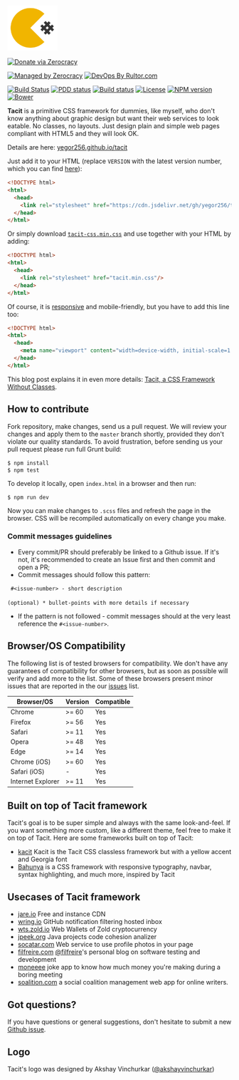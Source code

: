 <img src="./tacit_logo.png" height="100px">

[![Donate via Zerocracy](https://www.0crat.com/contrib-badge/C7BNDNSNR.svg)](https://www.0crat.com/contrib/C7BNDNSNR)

[![Managed by Zerocracy](http://www.0crat.com/badge/C7BNDNSNR.svg)](http://www.0crat.com/p/C7BNDNSNR)
[![DevOps By Rultor.com](http://www.rultor.com/b/yegor256/tacit)](http://www.rultor.com/p/yegor256/tacit)

[![Build Status](https://img.shields.io/travis/yegor256/tacit/master.svg)](https://travis-ci.org/yegor256/tacit)
[![PDD status](http://www.0pdd.com/svg?name=yegor256/tacit)](http://www.0pdd.com/p?name=teamed/yegor256/tacit)
[![Build status](https://ci.appveyor.com/api/projects/status/9imw0l5gu82awubp?svg=true)](https://ci.appveyor.com/project/yegor256/tacit)
[![License](https://img.shields.io/badge/license-MIT-green.svg)](https://github.com/yegor256/tacit/blob/master/LICENSE.txt)
[![NPM version](https://badge.fury.io/js/tacit-css.svg)](http://badge.fury.io/js/tacit-css)
[![Bower](https://img.shields.io/bower/v/tacit.svg)](https://github.com/yegor256/tacit/releases)

**Tacit** is a primitive CSS framework for dummies, like myself, who
don't know anything about graphic design but want their web services to
look eatable. No classes, no layouts. Just design plain and simple web pages
compliant with HTML5 and they will look OK.

Details are here: [yegor256.github.io/tacit](https://yegor256.github.io/tacit/)

Just add it to your HTML (replace `VERSION` with the latest version number,
which you can find [here](https://github.com/yegor256/tacit/releases)):

```html
<!DOCTYPE html>
<html>
  <head>
    <link rel="stylesheet" href="https://cdn.jsdelivr.net/gh/yegor256/tacit@gh-pages/tacit-css-VERSION.min.css"/>
  </head>
</html>
```

Or simply download [`tacit-css.min.css`](https://cdn.jsdelivr.net/gh/yegor256/tacit@gh-pages/tacit-css.min.css)
and use together with your HTML by adding:

```html
<!DOCTYPE html>
<html>
  <head>
    <link rel="stylesheet" href="tacit.min.css"/>
  </head>
</html>
```

Of course, it is [responsive](https://en.wikipedia.org/wiki/Responsive_web_design)
and mobile-friendly, but you have to add this line too:

```html
<!DOCTYPE html>
<html>
  <head>
    <meta name="viewport" content="width=device-width, initial-scale=1.0"/>
  </head>
</html>
```

This blog post explains it in even more details:
[Tacit, a CSS Framework Without Classes](http://www.yegor256.com/2015/04/13/tacit-css-framework-for-dummies.html).

## How to contribute

Fork repository, make changes, send us a pull request. We will review
your changes and apply them to the `master` branch shortly, provided
they don't violate our quality standards. To avoid frustration, before
sending us your pull request please run full Grunt build:

```
$ npm install
$ npm test
```

To develop it locally, open `index.html` in a browser and then run:

```
$ npm run dev
```

Now you can make changes to `.scss` files and refresh the page in the browser.
CSS will be recompiled automatically on every change you make.

### Commit messages guidelines

* Every commit/PR should preferably be linked to a Github issue. If it's not, it's recommended to create an Issue first and then commit and open a PR;
* Commit messages should follow this pattern:

```
 #<issue-number> - short description

(optional) * bullet-points with more details if necessary
```
* If the pattern is not followed - commit messages should at the very least reference the `#<issue-number>`.

## Browser/OS Compatibility

The following list is of tested browsers for compatibility.
We don't have any guarantees of compatibility for other browsers,
but as soon as possible will verify and add more to the list.
Some of these browsers present minor issues that are reported in the
our [issues](https://github.com/yegor256/tacit/issues) list.


| Browser/OS        | Version | Compatible |
|-------------------|---------|------------|
| Chrome            | >= 60   | Yes        |
| Firefox           | >= 56   | Yes        |
| Safari            | >= 11   | Yes        |
| Opera             | >= 48   | Yes        |
| Edge              | >= 14   | Yes        |
| Chrome (iOS)      | >= 60   | Yes        |
| Safari (iOS)      | -       | Yes        |
| Internet Explorer | >= 11   | Yes        |


## Built on top of Tacit framework

Tacit's goal is to be super simple and always with the same look-and-feel.
If you want something more custom, like a different theme, feel free to make it on top of Tacit. Here are some frameworks built on top of Tacit:

- [kacit](https://github.com/Kimeiga/kacit) Kacit is the Tacit CSS classless framework but with a yellow accent and Georgia font
- [Bahunya](https://github.com/kimeiga/bahunya) is a CSS framework with responsive typography, navbar, syntax highlighting, and much more, inspired by Tacit

## Usecases of Tacit framework

- [jare.io](http://www.jare.io) Free and instance CDN
- [wring.io](http://www.wring.io) GitHub notification filtering hosted inbox
- [wts.zold.io](http://wts.zold.io) Web Wallets of Zold cryptocurrency
- [jpeek.org](http://www.jpeek.org) Java projects code cohesion analizer
- [socatar.com](https://socatar.com/) Web service to use profile photos in your page
- [filfreire.com](https://filfreire.com/) [@filfreire](https://github.com/filfreire)'s personal blog on software testing and development
- [moneeee](https://filfreire.com/Moneeee/) joke app to know how much money you're making during a boring meeting
- [soalition.com](https://www.soalition.com/hello) a social coalition management web app for online writers.

## Got questions?

If you have questions or general suggestions, don't hesitate to submit
a new [Github issue](https://github.com/yegor256/tacit/issues/new).


## Logo

Tacit's logo was designed by Akshay Vinchurkar ([@akshayvinchurkar](https://github.com/akshayvinchurkar))
